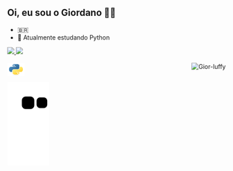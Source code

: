 ## Oi, eu sou o Giordano 🧑🏻

- 🇧🇷
- 🐍 Atualmente estudando Python

<div>
  <a href="https://github.com/GiordanoFerreira">
  <img height="165em" src="https://github-readme-stats.vercel.app/api?username=GiordanoFerreira&show_icons=true&theme=dark&include_all_commits=true&count_private=true"/>
  <img height="165em" src="https://github-readme-stats.vercel.app/api/top-langs/?username=GiordanoFerreira&layout=compact&langs_count=7&theme=dark"/>
</div>

<div style="display: inline_block"><br>
  <img align="center" alt="Giordano-Python" height="30" width="40" src="https://raw.githubusercontent.com/devicons/devicon/master/icons/python/python-original.svg">
  <img align="right" alt="Gior-luffy" src="https://c.tenor.com/yFKbJFsOvs4AAAAM/luffy-smile-luffy-giggle.gif">
</div>
  
![Snake animation](https://github.com/GiordanoFerreira/GiordanoFerreira/blob/output/github-contribution-grid-snake.svg)

